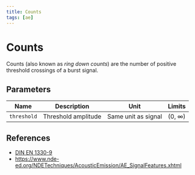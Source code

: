 ```yaml
---
title: Counts
tags: [ae]
---
```


# Counts

Counts (also known as *ring down counts*) are the number of positive threshold crossings of a burst signal.

## Parameters

| Name        | Description         | Unit                | Limits        |
|-------------|---------------------|---------------------|---------------|
| `threshold` | Threshold amplitude | Same unit as signal | (0, $\infty$) |

## References

- [DIN EN 1330-9](https://www.dinmedia.de/en/standard/din-en-1330-9/267061913)
- https://www.nde-ed.org/NDETechniques/AcousticEmission/AE_SignalFeatures.xhtml
